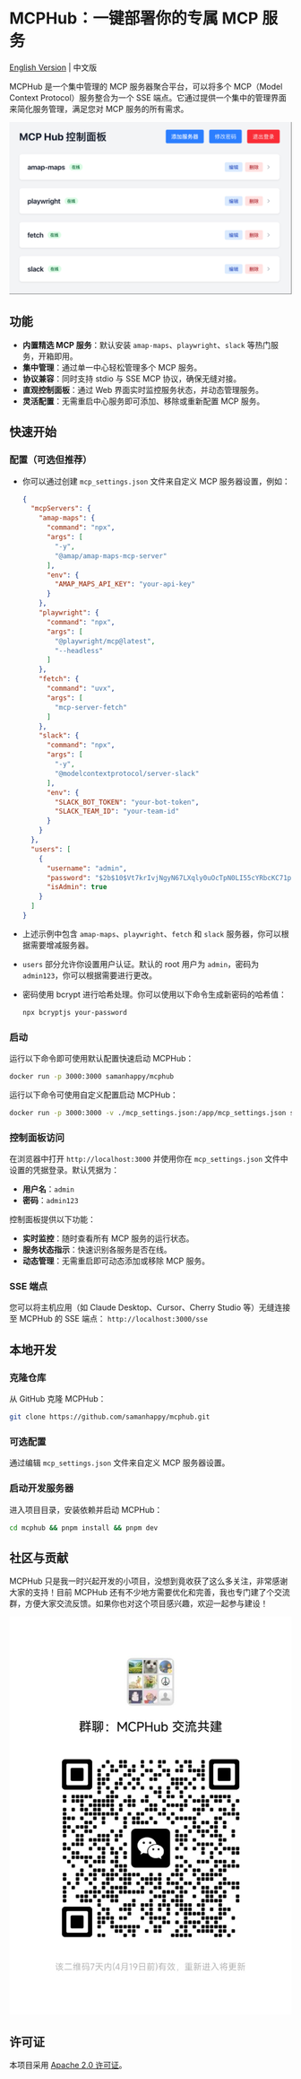 # MCPHub：一键部署你的专属 MCP 服务

[English Version](README.md) | 中文版

MCPHub 是一个集中管理的 MCP 服务器聚合平台，可以将多个 MCP（Model Context Protocol）服务整合为一个 SSE 端点。它通过提供一个集中的管理界面来简化服务管理，满足您对 MCP 服务的所有需求。

![控制面板预览](assets/dashboard.zh.png)

## 功能

- **内置精选 MCP 服务**：默认安装 `amap-maps`、`playwright`、`slack` 等热门服务，开箱即用。
- **集中管理**：通过单一中心轻松管理多个 MCP 服务。
- **协议兼容**：同时支持 stdio 与 SSE MCP 协议，确保无缝对接。
- **直观控制面板**：通过 Web 界面实时监控服务状态，并动态管理服务。
- **灵活配置**：无需重启中心服务即可添加、移除或重新配置 MCP 服务。

## 快速开始

### 配置（可选但推荐）

- 你可以通过创建 `mcp_settings.json` 文件来自定义 MCP 服务器设置，例如：
  ```json
  {
    "mcpServers": {
      "amap-maps": {
        "command": "npx",
        "args": [
          "-y",
          "@amap/amap-maps-mcp-server"
        ],
        "env": {
          "AMAP_MAPS_API_KEY": "your-api-key"
        }
      },
      "playwright": {
        "command": "npx",
        "args": [
          "@playwright/mcp@latest",
          "--headless"
        ]
      },
      "fetch": {
        "command": "uvx",
        "args": [
          "mcp-server-fetch"
        ]
      },
      "slack": {
        "command": "npx",
        "args": [
          "-y",
          "@modelcontextprotocol/server-slack"
        ],
        "env": {
          "SLACK_BOT_TOKEN": "your-bot-token",
          "SLACK_TEAM_ID": "your-team-id"
        }
      }
    },
    "users": [
      {
        "username": "admin",
        "password": "$2b$10$Vt7krIvjNgyN67LXqly0uOcTpN0LI55cYRbcKC71pUDAP0nJ7RPa.",
        "isAdmin": true
      }
    ]
  }
  ```

- 上述示例中包含 `amap-maps`、`playwright`、`fetch` 和 `slack` 服务器，你可以根据需要增减服务器。
- `users` 部分允许你设置用户认证。默认的 root 用户为 `admin`，密码为 `admin123`，你可以根据需要进行更改。
- 密码使用 bcrypt 进行哈希处理。你可以使用以下命令生成新密码的哈希值：

  ```bash
  npx bcryptjs your-password
  ```

### 启动

运行以下命令即可使用默认配置快速启动 MCPHub：

```bash
docker run -p 3000:3000 samanhappy/mcphub
```

运行以下命令可使用自定义配置启动 MCPHub：

```bash
docker run -p 3000:3000 -v ./mcp_settings.json:/app/mcp_settings.json samanhappy/mcphub
```

### 控制面板访问

在浏览器中打开 `http://localhost:3000` 并使用你在 `mcp_settings.json` 文件中设置的凭据登录。默认凭据为：
- **用户名**：`admin`
- **密码**：`admin123`

控制面板提供以下功能：
- **实时监控**：随时查看所有 MCP 服务的运行状态。
- **服务状态指示**：快速识别各服务是否在线。
- **动态管理**：无需重启即可动态添加或移除 MCP 服务。

### SSE 端点

您可以将主机应用（如 Claude Desktop、Cursor、Cherry Studio 等）无缝连接至 MCPHub 的 SSE 端点： `http://localhost:3000/sse`

## 本地开发

### 克隆仓库

从 GitHub 克隆 MCPHub：

```bash
git clone https://github.com/samanhappy/mcphub.git
```

### 可选配置

通过编辑 `mcp_settings.json` 文件来自定义 MCP 服务器设置。

### 启动开发服务器

进入项目目录，安装依赖并启动 MCPHub：

```bash
cd mcphub && pnpm install && pnpm dev
```

## 社区与贡献

MCPHub 只是我一时兴起开发的小项目，没想到竟收获了这么多关注，非常感谢大家的支持！目前 MCPHub 还有不少地方需要优化和完善，我也专门建了个交流群，方便大家交流反馈。如果你也对这个项目感兴趣，欢迎一起参与建设！

![微信群](assets/wegroup.jpg)

## 许可证

本项目采用 [Apache 2.0 许可证](LICENSE)。
